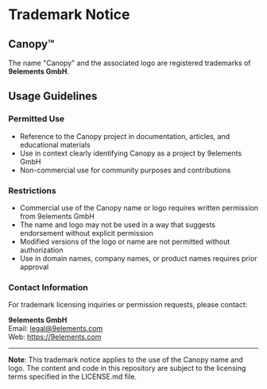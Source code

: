 # Trademark Notice

## Canopy™

The name "Canopy" and the associated logo are registered trademarks of **9elements GmbH**.

## Usage Guidelines

### Permitted Use
- Reference to the Canopy project in documentation, articles, and educational materials
- Use in context clearly identifying Canopy as a project by 9elements GmbH
- Non-commercial use for community purposes and contributions

### Restrictions
- Commercial use of the Canopy name or logo requires written permission from 9elements GmbH
- The name and logo may not be used in a way that suggests endorsement without explicit permission
- Modified versions of the logo or name are not permitted without authorization
- Use in domain names, company names, or product names requires prior approval

### Contact Information

For trademark licensing inquiries or permission requests, please contact:

**9elements GmbH**  
Email: [legal@9elements.com](mailto:legal@9elements.com)  
Web: https://9elements.com

---

**Note**: This trademark notice applies to the use of the Canopy name and logo. The content and code in this repository are subject to the licensing terms specified in the LICENSE.md file.